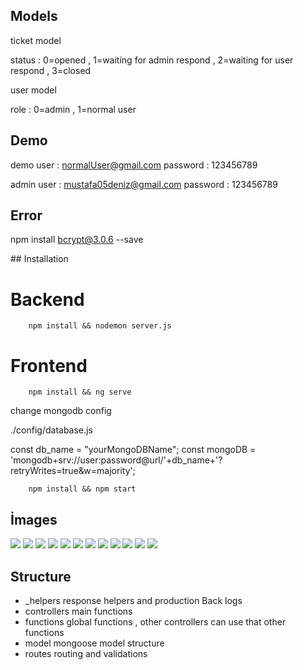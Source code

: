 
## Models 

ticket model

status :  0=opened , 1=waiting for admin respond , 2=waiting for user respond , 3=closed

user model 

role :    0=admin , 1=normal user


## Demo

demo user : normalUser@gmail.com 
password : 123456789

admin user : mustafa05deniz@gmail.com
password : 123456789

## Error

npm install bcrypt@3.0.6 --save

## Installation 

# Backend

```shell
    npm install && nodemon server.js

```

# Frontend

```shell
    npm install && ng serve 

```

change mongodb config

./config/database.js

const db_name = "yourMongoDBName";
const mongoDB = 'mongodb+srv://user:password@url/'+db_name+'?retryWrites=true&w=majority';

```shell
    npm install && npm start 
```

## İmages

<img src="https://github.com/mustafa05deniz/TicketManagamentSystem/blob/master/frontend/add_new_message.PNG">
<img src="https://github.com/mustafa05deniz/TicketManagamentSystem/blob/master/frontend/add_ticket.PNG">
<img src="https://github.com/mustafa05deniz/TicketManagamentSystem/blob/master/frontend/admin_screen.PNG">
<img src="https://github.com/mustafa05deniz/TicketManagamentSystem/blob/master/frontend/admin_screen.PNG">
<img src="https://github.com/mustafa05deniz/TicketManagamentSystem/blob/master/frontend/change_status.PNG">
<img src="https://github.com/mustafa05deniz/TicketManagamentSystem/blob/master/frontend/closed_tickets.PNG">
<img src="https://github.com/mustafa05deniz/TicketManagamentSystem/blob/master/frontend/filter_email_and_title.PNG">
<img src="https://github.com/mustafa05deniz/TicketManagamentSystem/blob/master/frontend/filter_email_and_title.PNG">
<img src="https://github.com/mustafa05deniz/TicketManagamentSystem/blob/master/frontend/filter_screen.PNG">
<img src="https://github.com/mustafa05deniz/TicketManagamentSystem/blob/master/frontend/filter_ticket.PNG">
<img src="https://github.com/mustafa05deniz/TicketManagamentSystem/blob/master/frontend/login_screen.PNG">
<img src="https://github.com/mustafa05deniz/TicketManagamentSystem/blob/master/frontend/my_tickets.PNG">



## Structure

- _helpers
    response helpers and production Back logs 
- controllers 
    main functions
- functions 
    global functions , other controllers can use that other functions 
- model
    mongoose model structure 
- routes
    routing and validations 
